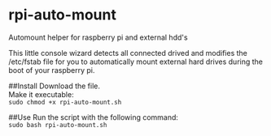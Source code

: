 # rpi-auto-mount
Automount helper for raspberry pi and external hdd's

This little console wizard detects all connected drived and modifies the /etc/fstab file for you to automatically mount external hard drives during the boot of your raspberry pi.

##Install
Download the file.  
Make it executable:  
```sudo chmod +x rpi-auto-mount.sh```


##Use
Run the script with the following command:  
```sudo bash rpi-auto-mount.sh```
